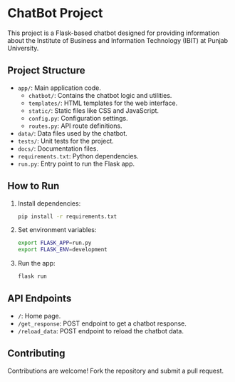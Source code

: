 # ChatBot Project

This project is a Flask-based chatbot designed for providing information about the Institute of Business and Information Technology (IBIT) at Punjab University.

## Project Structure

- `app/`: Main application code.
  - `chatbot/`: Contains the chatbot logic and utilities.
  - `templates/`: HTML templates for the web interface.
  - `static/`: Static files like CSS and JavaScript.
  - `config.py`: Configuration settings.
  - `routes.py`: API route definitions.
- `data/`: Data files used by the chatbot.
- `tests/`: Unit tests for the project.
- `docs/`: Documentation files.
- `requirements.txt`: Python dependencies.
- `run.py`: Entry point to run the Flask app.

## How to Run

1. Install dependencies:
    ```bash
    pip install -r requirements.txt
    ```

2. Set environment variables:
    ```bash
    export FLASK_APP=run.py
    export FLASK_ENV=development
    ```

3. Run the app:
    ```bash
    flask run
    ```

## API Endpoints

- `/`: Home page.
- `/get_response`: POST endpoint to get a chatbot response.
- `/reload_data`: POST endpoint to reload the chatbot data.

## Contributing

Contributions are welcome! Fork the repository and submit a pull request.
